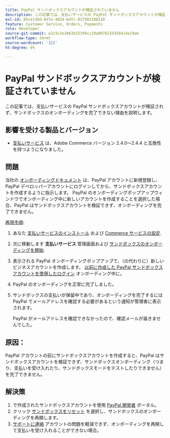 ```yaml
---
title: PayPal サンドボックスアカウントが検証されていません
description: この記事では、支払いサービスの PayPal サンドボックスアカウントが検証されず、サンドボックスのオンボーディングを完了できない理由を説明します。
exl-id: 05ce130d-6dfe-4834-bdfc-837902100118
feature: Customer Service, Orders, Payments
role: Developer
source-git-commit: e223c2e1063b25399cc29a087623435b414e19a6
workflow-type: tm+mt
source-wordcount: '312'
ht-degree: 0%

---
```


# PayPal サンドボックスアカウントが検証されていません

この記事では、支払いサービスの PayPal サンドボックスアカウントが検証されず、サンドボックスのオンボーディングを完了できない理由を説明します。

## 影響を受ける製品とバージョン

* [支払いサービス](https://marketplace.magento.com/magento-payment-services.html) は、Adobe Commerce バージョン 2.4.0～2.4.4 と互換性を持つようになりました。

## 問題

当社の [オンボーディングドキュメント](https://experienceleague.adobe.com/docs/commerce-merchant-services/payment-services/get-started/onboard.html) は、PayPal アカウントに新規登録し、PayPal デベロッパーアカウントにログインしてから、サンドボックスアカウントを作成するように指示します。 PayPal のオンボーディングポップアップウィンドウでオンボーディング中に新しいアカウントを作成することを選択した場合、PayPal はサンドボックスアカウントを検証できず、オンボーディングを完了できません。

<u>再現手順</u>:

1. あなた [支払いサービスのインストール](https://experienceleague.adobe.com/docs/commerce-merchant-services/payment-services/get-started/install.html) および [Commerce サービスの設定](https://experienceleague.adobe.com/docs/commerce-merchant-services/payment-services/get-started/connect.html#configure-commerce-services).
1. 次に移動します **支払いサービス** 管理画面および [サンドボックスのオンボーディングを開始](https://experienceleague.adobe.com/docs/commerce-merchant-services/payment-services/get-started/onboard.html).
1. 表示される PayPal オンボーディングポップアップで、（の代わりに）新しいビジネスアカウントを作成します。 [以前に作成した PayPal サンドボックスアカウントを使用したログイン](https://experienceleague.adobe.com/docs/commerce-merchant-services/payment-services/get-started/sandbox.html#test-in-sandbox-environment) オンボーディング中に。
1. PayPal のオンボーディングを正常に完了しました。
1. サンドボックスの支払いが保留中であり、オンボーディングを完了するには PayPal でメールアドレスを確認する必要があるという通知が管理者に表示されます。

   PayPal がメールアドレスを確認できなかったので、確認メールが届きませんでした。

## 原因：

PayPal アカウントの前にサンドボックスアカウントを作成すると、PayPal はサンドボックスアカウントを検証できず、サンドボックスオンボーディング（つまり、支払いを受け入れたり、サンドボックスモードをテストしたりできません）を完了できません。

## 解決策

1. で作成されたサンドボックスアカウントを使用 [PayPal 開発者](https://developer.paypal.com/docs/api-basics/sandbox/accounts/#create-a-business-sandbox-account) ポータル。
1. クリック [サンドボックスをリセット](https://experienceleague.adobe.com/docs/commerce-merchant-services/payment-services/get-started/sandbox.html#test-in-sandbox-environment) を選択し、サンドボックスのオンボーディングを再開します。
1. [サポートに連絡](mailto:payment-services-support@adobe.com) アカウントの問題を軽減できず、オンボーディングを再開して支払いを受け入れることができない場合。
